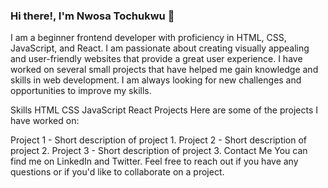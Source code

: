 ### Hi there!, I'm Nwosa Tochukwu 👋

I am a beginner frontend developer with proficiency in HTML, CSS, JavaScript, and React. I am passionate about creating visually appealing and user-friendly websites that provide a great user experience. I have worked on several small projects that have helped me gain knowledge and skills in web development. I am always looking for new challenges and opportunities to improve my skills.

Skills
HTML
CSS
JavaScript
React
Projects
Here are some of the projects I have worked on:

Project 1 - Short description of project 1.
Project 2 - Short description of project 2.
Project 3 - Short description of project 3.
Contact Me
You can find me on LinkedIn and Twitter. Feel free to reach out if you have any questions or if you'd like to collaborate on a project.







<!--
**obere4u/obere4u** is a ✨ _special_ ✨ repository because its `README.md` (this file) appears on your GitHub profile.

Here are some ideas to get you started:

- 🔭 I’m currently working on ...
- 🌱 I’m currently learning ...
- 👯 I’m looking to collaborate on ...
- 🤔 I’m looking for help with ...
- 💬 Ask me about ...
- 📫 How to reach me: ...
- 😄 Pronouns: ...
- ⚡ Fun fact: ...
-->
